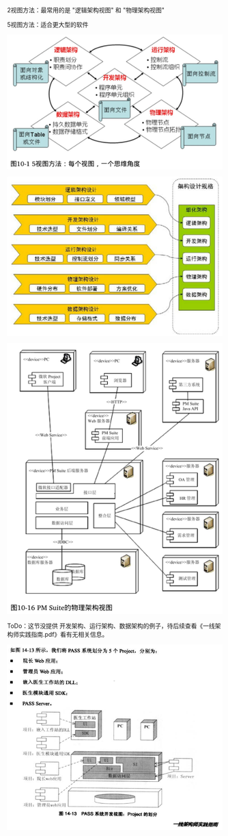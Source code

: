 2视图方法：最常用的是 "逻辑架构视图" 和 "物理架构视图"

5视图方法：适合更大型的软件

![img.png](img.png)

![img_1.png](img_1.png)

![img_2.png](img_2.png)


ToDo：这节没提供 开发架构、运行架构、数据架构的例子，待后续查看《一线架构师实践指南.pdf》看有无相关信息。

![img_3.png](img_3.png)

